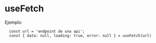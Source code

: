 # useFetch

Ejemplo:
```
  const url = 'endpoint de una api';
  const { data: null, loading: true, error: null } = useFetch(url)
```